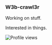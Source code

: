 ### W3b-crawl3r

Working on stuff.

Interested in things.

![Profile views](https://komarev.com/ghpvc/?username=W3b-crawl3r&color=red&style=plastic)
